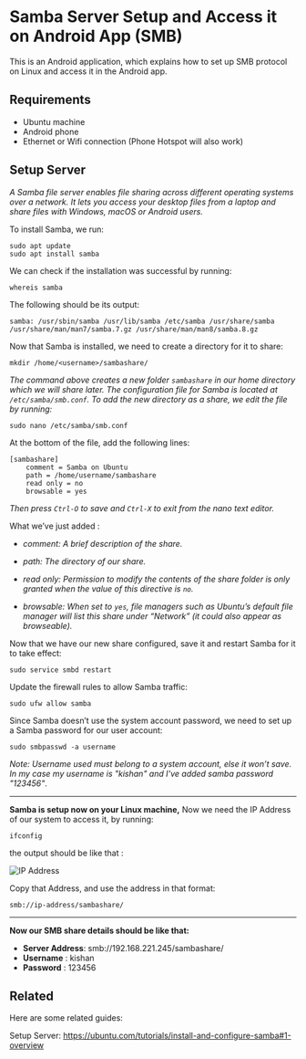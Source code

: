 
# Samba Server Setup and Access it on Android App (SMB)
This is an Android application, which explains how to set up SMB protocol on Linux and access it in the Android app.

## Requirements 
 * Ubuntu machine 
 * Android phone
 * Ethernet or Wifi connection (Phone Hotspot will also work)

## Setup Server
*A Samba file server enables file sharing across different operating systems over a network. It lets you access your desktop files from a laptop and share files with Windows, macOS or Android users.*

To install Samba, we run:

    sudo apt update
    sudo apt install samba
We can check if the installation was successful by running:
```
whereis samba
```

The following should be its output:
```
samba: /usr/sbin/samba /usr/lib/samba /etc/samba /usr/share/samba /usr/share/man/man7/samba.7.gz /usr/share/man/man8/samba.8.gz
```

Now that Samba is installed, we need to create a directory for it to share:
```
mkdir /home/<username>/sambashare/
```
*The command above creates a new folder  `sambashare`  in our home directory which we will share later.
The configuration file for Samba is located at  `/etc/samba/smb.conf`. To add the new directory as a share, we edit the file by running:*
```
sudo nano /etc/samba/smb.conf
```
At the bottom of the file, add the following lines:
```
[sambashare]
    comment = Samba on Ubuntu
    path = /home/username/sambashare
    read only = no
    browsable = yes
```
*Then press  `Ctrl-O`  to save and  `Ctrl-X`  to exit from the  _nano_  text editor.*

 What we’ve just added :

-    *comment: A brief description of the share.*
-   *path: The directory of our share.*
    
-   *read only: Permission to modify the contents of the share folder is only granted when the value of this directive is  `no`.*
    
-   *browsable: When set to  `yes`, file managers such as Ubuntu’s default file manager will list this share under “Network” (it could also appear as browseable).*

Now that we have our new share configured, save it and restart Samba for it to take effect:

```
sudo service smbd restart
```

Update the firewall rules to allow Samba traffic:

```
sudo ufw allow samba
```
Since Samba doesn’t use the system account password, we need to set up a Samba password for our user account:

```
sudo smbpasswd -a username
```
*Note: Username used must belong to a system account, else it won’t save. 
In my case my username is "kishan" and I've added samba password "123456"*.

-------
  
**Samba is setup now on your Linux machine,** 
Now we need the IP Address of our system to access it, by running: 
```
ifconfig
```
the output should be like that :

![IP Address](https://linuxhint.com/wp-content/uploads/2021/02/image1-17.png)

Copy that Address, and use the address in that format:

```
smb://ip-address/sambashare/
```
---
 **Now our SMB share details should be like that:**
 

 - **Server Address**: smb://192.168.221.245/sambashare/
 - **Username** : kishan 
 - **Password** : 123456 

## Related
Here are some related guides:

Setup Server: https://ubuntu.com/tutorials/install-and-configure-samba#1-overview
